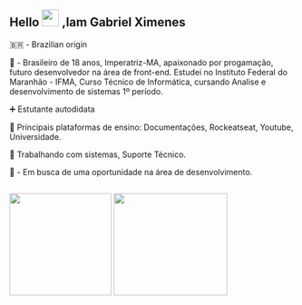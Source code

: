 ## Hello <img src="https://raw.githubusercontent.com/kaueMarques/kaueMarques/master/hi.gif" width="30px"> ,Iam Gabriel Ximenes

🇧🇷 - Brazilian origin

💬 - Brasileiro de 18 anos, Imperatriz-MA, apaixonado por progamação, futuro desenvolvedor na área de front-end. Estudei no Instituto Federal do Maranhão - IFMA, Curso Técnico de Informática, cursando Analise e desenvolvimento de sistemas 1º período. 

➕ Estutante autodidata 

💜 Principais plataformas de ensino: Documentações, Rockeatseat, Youtube, Universidade.

🔷 Trabalhando com sistemas, Suporte Técnico.
      
 🖖 - Em busca de uma oportunidade na área de desenvolvimento.
      
 ## 

<div>
      <img height="180em" card_width=120 src="https://github-readme-stats.vercel.app/api?username=ximeen&show_icons=true&include_all_commits=true&count_private=true"/>
      <img height="180em" width="200rem" src="https://github-readme-stats.vercel.app/api/top-langs/?username=ximeen&layout_compact&langs_count=3"/>
</div>
  
     
 ##  
</div>

  
  

